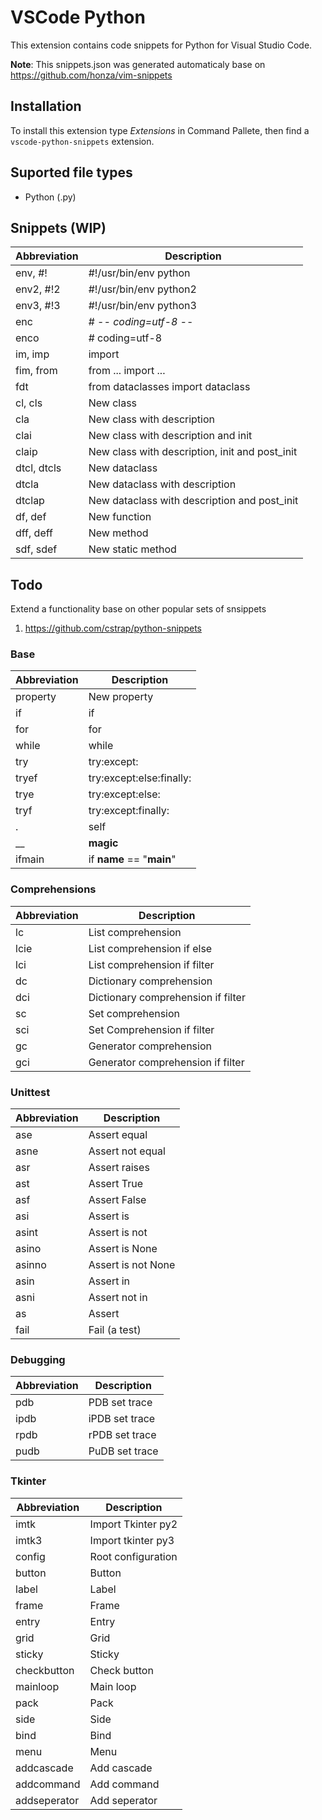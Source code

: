 # VSCode Python

This extension contains code snippets for Python for Visual Studio Code.

**Note**: This snippets.json was generated automaticaly base on https://github.com/honza/vim-snippets

## Installation

To install this extension type _Extensions_ in Command Pallete, then find a `vscode-python-snippets` extension.

## Suported file types

- Python (.py)

## Snippets (WIP)

| Abbreviation | Description                                    |
| ------------ | ---------------------------------------------- |
| env, #!      | #!/usr/bin/env python                          |
| env2, #!2    | #!/usr/bin/env python2                         |
| env3, #!3    | #!/usr/bin/env python3                         |
| enc          | # -_- coding=utf-8 -_-                         |
| enco         | # coding=utf-8                                 |
| im, imp      | import                                         |
| fim, from    | from ... import ...                            |
| fdt          | from dataclasses import dataclass              |
| cl, cls      | New class                                      |
| cla          | New class with description                     |
| clai         | New class with description and init            |
| claip        | New class with description, init and post_init |
| dtcl, dtcls  | New dataclass                                  |
| dtcla        | New dataclass with description                 |
| dtclap       | New dataclass with description and post_init   |
| df, def      | New function                                   |
| dff, deff    | New method                                     |
| sdf, sdef    | New static method                              |

## Todo

Extend a functionality base on other popular sets of snsippets

1. https://github.com/cstrap/python-snippets

### Base

| Abbreviation | Description               |
| ------------ | ------------------------- |
| property     | New property              |
| if           | if                        |
| for          | for                       |
| while        | while                     |
| try          | try:except:               |
| tryef        | try:except:else:finally:  |
| trye         | try:except:else:          |
| tryf         | try:except:finally:       |
| .            | self                      |
| \_\_         | **magic**                 |
| ifmain       | if **name** == "**main**" |

### Comprehensions

| Abbreviation | Description                        |
| ------------ | ---------------------------------- |
| lc           | List comprehension                 |
| lcie         | List comprehension if else         |
| lci          | List comprehension if filter       |
| dc           | Dictionary comprehension           |
| dci          | Dictionary comprehension if filter |
| sc           | Set comprehension                  |
| sci          | Set Comprehension if filter        |
| gc           | Generator comprehension            |
| gci          | Generator comprehension if filter  |

### Unittest

| Abbreviation | Description        |
| ------------ | ------------------ |
| ase          | Assert equal       |
| asne         | Assert not equal   |
| asr          | Assert raises      |
| ast          | Assert True        |
| asf          | Assert False       |
| asi          | Assert is          |
| asint        | Assert is not      |
| asino        | Assert is None     |
| asinno       | Assert is not None |
| asin         | Assert in          |
| asni         | Assert not in      |
| as           | Assert             |
| fail         | Fail (a test)      |

### Debugging

| Abbreviation | Description    |
| ------------ | -------------- |
| pdb          | PDB set trace  |
| ipdb         | iPDB set trace |
| rpdb         | rPDB set trace |
| pudb         | PuDB set trace |

### Tkinter

| Abbreviation | Description        |
| ------------ | ------------------ |
| imtk         | Import Tkinter py2 |
| imtk3        | Import tkinter py3 |
| config       | Root configuration |
| button       | Button             |
| label        | Label              |
| frame        | Frame              |
| entry        | Entry              |
| grid         | Grid               |
| sticky       | Sticky             |
| checkbutton  | Check button       |
| mainloop     | Main loop          |
| pack         | Pack               |
| side         | Side               |
| bind         | Bind               |
| menu         | Menu               |
| addcascade   | Add cascade        |
| addcommand   | Add command        |
| addseperator | Add seperator      |
